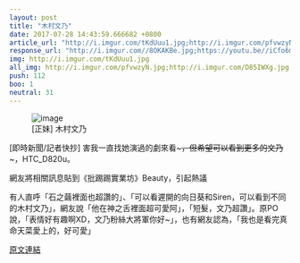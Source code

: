 ```yaml
---
layout: post
title: "木村文乃"
date: 2017-07-28 14:43:59.666682 +0800
article_url: "http://i.imgur.com/tKdUuu1.jpg;http://i.imgur.com/pfvwzyN.jpg;http://i.imgur.com/D85IWXg.jpg;http://i.imgur.com/8pfh8mk.jpg;http://i.imgur.com/OiSfFeU.jpg;http://i.imgur.com/kaqMS78.jpg;http://i.imgur.com/0bnQTv5.jpg;http://i.imgur.com/QTcwNAV.jpg;http://i.imgur.com/QYijqMR.jpg;http://i.imgur.com/rm3tYIv.jpg;http://i.imgur.com/qLliNwD.jpg;http://i.imgur.com/hCNla2O.jpg;http://i.imgur.com/p0jFOMs.jpg;http://i.imgur.com/PdPjeH8.jpg;http://i.imgur.com/sR0XKK5.jpg;http://i.imgur.com/LFqGLwk.jpg;http://i.imgur.com/gWkUxg8.jpg;http://i.imgur.com/aPBRIdH.jpg;http://i.imgur.com/PV7DNHN.jpg"
response_url: "http://i.imgur.com//8OKAKBe.jpg;https://youtu.be//iCfo6madM3M;http://i.imgur.com//vcijzbX.jpg;http://i.imgur.com//nTrXtr6.jpg;http://i.imgur.com//ss3wPxL.jpg;http://i.imgur.com//bY4PG3R.jpg;http://i.imgur.com//IKH0yYc.jpg;http://i.imgur.com//vYTMzln.jpg;http://i.imgur.com//18mvG71.jpg;http://i.imgur.com//gEx3BeB.jpg"
img: http://i.imgur.com/tKdUuu1.jpg
all_img: http://i.imgur.com/pfvwzyN.jpg;http://i.imgur.com/D85IWXg.jpg;http://i.imgur.com/8pfh8mk.jpg;http://i.imgur.com/OiSfFeU.jpg;http://i.imgur.com/kaqMS78.jpg;http://i.imgur.com/0bnQTv5.jpg;http://i.imgur.com/QTcwNAV.jpg;http://i.imgur.com/QYijqMR.jpg;http://i.imgur.com/rm3tYIv.jpg;http://i.imgur.com/qLliNwD.jpg;http://i.imgur.com/hCNla2O.jpg;http://i.imgur.com/p0jFOMs.jpg;http://i.imgur.com/PdPjeH8.jpg;http://i.imgur.com/sR0XKK5.jpg;http://i.imgur.com/LFqGLwk.jpg;http://i.imgur.com/gWkUxg8.jpg;http://i.imgur.com/aPBRIdH.jpg;http://i.imgur.com/PV7DNHN.jpg;http://i.imgur.com//8OKAKBe.jpg;https://i.ytimg.com/vi/iCfo6madM3M/hqdefault.jpg;http://i.imgur.com//vcijzbX.jpg;http://i.imgur.com//nTrXtr6.jpg;http://i.imgur.com//ss3wPxL.jpg;http://i.imgur.com//bY4PG3R.jpg;http://i.imgur.com//IKH0yYc.jpg;http://i.imgur.com//vYTMzln.jpg;http://i.imgur.com//18mvG71.jpg;http://i.imgur.com//gEx3BeB.jpg
push: 112
boo: 1
neutral: 31
---
```


<figure>
<img src="http://i.imgur.com/tKdUuu1.jpg" alt="image">
<figcaption>
[正妹] 木村文乃
</figcaption>
</figure>



[即時新聞/記者快抄] 害我一直找她演過的劇來看~~~，但希望可以看到更多的文乃~~~，HTC_D820u。

網友將相關訊息貼到《批踢踢實業坊》Beauty，引起熱議

有人直呼「石之繭裡面也超讚的」、「可以看遲開的向日葵和Siren，可以看到不同的木村文乃」，網友說「他在神之舌裡面超可愛阿」，「短髮，文乃超讚」。原PO說，「表情好有趣啊XD，文乃粉絲大將軍你好~」，也有網友認為，「我也是看完真命天菜愛上的，好可愛」

<a href = "https://www.ptt.cc/bbs/Beauty/M.1500896972.A.1B7.html">原文連結</a>

